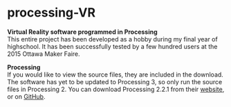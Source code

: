 # processing-VR
__Virtual Reality software programmed in Processing__ <br>
This entire project has been developed as a hobby during my final year of highschool. It has been successfully tested by a few hundred users at the 2015 Ottawa Maker Faire.

__Processing__ <br>
If you would like to view the source files, they are included in the download. The software has yet to be updated to Processing 3, so only run the source files in Processing 2. You can download Processing 2.2.1 from their [website](https://processing.org), or on [GitHub](https://github.com/processing/processing).
